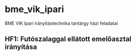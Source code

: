 # bme_vik_ipari
BME VIK Ipari irányítástechnika tantárgy házi feladatai

## HF1: Futószalaggal ellátott emelőasztal irányítása

